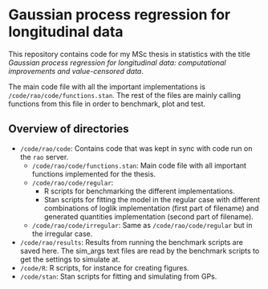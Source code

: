 # Gaussian process regression for longitudinal data

This repository contains code for my MSc thesis in statistics with the title
*Gaussian process regression for longitudinal data: computational improvements
and value-censored data*.

The main code file with all the important implementations is
`/code/rao/code/functions.stan`. The rest of the files are mainly calling
functions from this file in order to benchmark, plot and test.

## Overview of directories

- `/code/rao/code`: Contains code that was kept in sync with code run on the
  `rao` server.
  - `/code/rao/code/functions.stan`: Main code file with all important functions
    implemented for the thesis.
  - `/code/rao/code/regular`:
    - R scripts for benchmarking the different implementations.
    - Stan scripts for fitting the model in the regular case with different
      combinations of loglik implementation (first part of filename) and
      generated quantities implementation (second part of filename).
  - `/code/rao/code/irregular`: Same as `/code/rao/code/regular` but in the
    irregular case.
- `/code/rao/results`: Results from running the benchmark scripts are saved
  here. The sim_args text files are read by the benchmark scripts to get the
  settings to simulate at.
- `/code/R`: R scripts, for instance for creating figures.
- `/code/stan`: Stan scripts for fitting and simulating from GPs.
